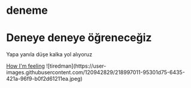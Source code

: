 # deneme

<h1>Deneye deneye öğreneceğiz</h1>
<p>Yapa yanıla düşe kalka yol alıyoruz</p>
<a href="https://galeri.netfotograf.com/fotograf.asp?foto_id=18525">How I'm feeling</a>
![tiredman](https://user-images.githubusercontent.com/120942829/218997011-95301d75-6435-421a-96f9-b0f2d61211ea.jpeg)

